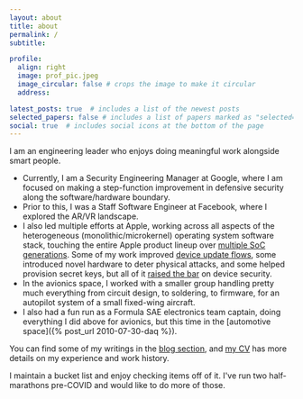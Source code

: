 ```yaml
---
layout: about
title: about
permalink: /
subtitle:

profile:
  align: right
  image: prof_pic.jpeg
  image_circular: false # crops the image to make it circular
  address:

latest_posts: true  # includes a list of the newest posts
selected_papers: false # includes a list of papers marked as "selected={true}"
social: true  # includes social icons at the bottom of the page
---
```


I am an engineering leader who enjoys doing meaningful work alongside smart people.

* Currently, I am a Security Engineering Manager at Google, where I am focused on making a step-function improvement in defensive security along the software/hardware boundary.
* Prior to this, I was a Staff Software Engineer at Facebook, where I explored the AR/VR landscape.
* I also led multiple efforts at Apple, working across all aspects of the heterogeneous (monolithic/microkernel) operating system software stack, touching the entire Apple product lineup over [multiple SoC generations](https://support.apple.com/guide/security/secure-enclave-sec59b0b31ff/1/web/1). Some of my work improved [device update flows](https://support.apple.com/guide/security/secure-software-updates-secf683e0b36/1/web/1), some introduced novel hardware to deter physical attacks, and some helped provision secret keys, but all of it [raised the bar](https://support.apple.com/guide/security/volume-encryption-with-filevault-sec4c6dc1b6e/1/web/1) on device security.
* In the avionics space, I worked with a smaller group handling pretty much everything from circuit design, to soldering, to firmware, for an autopilot system of a small fixed-wing aircraft.
* I also had a fun run as a Formula SAE electronics team captain, doing everything I did above for avionics, but this time in the [automotive space]({% post_url 2010-07-30-daq %}).

You can find some of my writings in the [blog section](/blog/index.html), and [my CV](/cv/index.html) has more details on my experience and work history.

I maintain a bucket list and enjoy checking items off of it. I've run two half-marathons pre-COVID and would like to do more of those.


